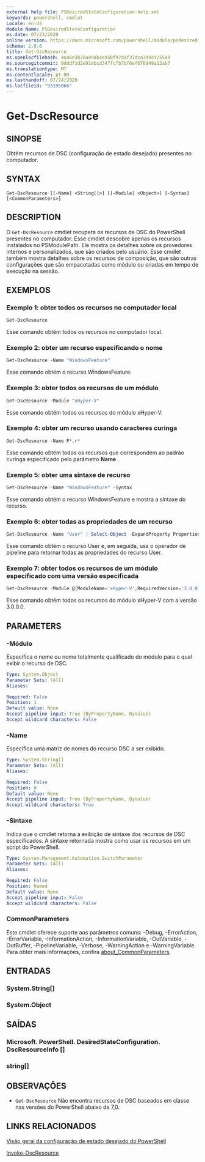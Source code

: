 ```yaml
---
external help file: PSDesiredStateConfiguration-help.xml
keywords: powershell, cmdlet
Locale: en-US
Module Name: PSDesiredStateConfiguration
ms.date: 07/23/2020
online version: https://docs.microsoft.com/powershell/module/psdesiredstateconfiguration/get-dscresource?view=powershell-5.1&WT.mc_id=ps-gethelp
schema: 2.0.0
title: Get-DscResource
ms.openlocfilehash: 4a46e3b78ae9db4ea58f97daf37dca399c925549
ms.sourcegitcommit: 9dddf1d2e91ebcd347fcfb7bf6ef670d49a12ab7
ms.translationtype: MT
ms.contentlocale: pt-BR
ms.lasthandoff: 07/24/2020
ms.locfileid: "93195066"
---
```

# Get-DscResource

## SINOPSE
Obtém recursos de DSC (configuração de estado desejado) presentes no computador.

## SYNTAX

```
Get-DscResource [[-Name] <String[]>] [[-Module] <Object>] [-Syntax] [<CommonParameters>]
```

## DESCRIPTION

O `Get-DscResource` cmdlet recupera os recursos de DSC do PowerShell presentes no computador. Esse cmdlet descobre apenas os recursos instalados no PSModulePath. Ele mostra os detalhes sobre os provedores internos e personalizados, que são criados pelo usuário. Esse cmdlet também mostra detalhes sobre os recursos de composição, que são outras configurações que são empacotadas como módulo ou criadas em tempo de execução na sessão.

## EXEMPLOS

### Exemplo 1: obter todos os recursos no computador local

```powershell
Get-DscResource
```

Esse comando obtém todos os recursos no computador local.

### Exemplo 2: obter um recurso especificando o nome

```powershell
Get-DscResource -Name "WindowsFeature"
```

Esse comando obtém o recurso WindowsFeature.

### Exemplo 3: obter todos os recursos de um módulo

```powershell
Get-DscResource -Module "xHyper-V"
```

Esse comando obtém todos os recursos do módulo xHyper-V.

### Exemplo 4: obter um recurso usando caracteres curinga

```powershell
Get-DscResource -Name P*,r*
```

Esse comando obtém todos os recursos que correspondem ao padrão curinga especificado pelo parâmetro **Name** .

### Exemplo 5: obter uma sintaxe de recurso

```powershell
Get-DscResource -Name "WindowsFeature" -Syntax
```

Esse comando obtém o recurso WindowsFeature e mostra a sintaxe do recurso.

### Exemplo 6: obter todas as propriedades de um recurso

```powershell
Get-DscResource -Name "User" | Select-Object -ExpandProperty Properties
```

Esse comando obtém o recurso User e, em seguida, usa o operador de pipeline para retornar todas as propriedades do recurso User.

### Exemplo 7: obter todos os recursos de um módulo especificado com uma versão especificada

```powershell
Get-DscResource -Module @{ModuleName='xHyper-V';RequiredVersion='3.0.0.0'}
```

Esse comando obtém todos os recursos do módulo xHyper-V com a versão 3.0.0.0.

## PARAMETERS

### -Módulo

Especifica o nome ou nome totalmente qualificado do módulo para o qual exibir o recurso de DSC.

```yaml
Type: System.Object
Parameter Sets: (All)
Aliases:

Required: False
Position: 1
Default value: None
Accept pipeline input: True (ByPropertyName, ByValue)
Accept wildcard characters: False
```

### -Name

Especifica uma matriz de nomes do recurso DSC a ser exibido.

```yaml
Type: System.String[]
Parameter Sets: (All)
Aliases:

Required: False
Position: 0
Default value: None
Accept pipeline input: True (ByPropertyName, ByValue)
Accept wildcard characters: True
```

### -Sintaxe

Indica que o cmdlet retorna a exibição de sintaxe dos recursos de DSC especificados. A sintaxe retornada mostra como usar os recursos em um script do PowerShell.

```yaml
Type: System.Management.Automation.SwitchParameter
Parameter Sets: (All)
Aliases:

Required: False
Position: Named
Default value: None
Accept pipeline input: False
Accept wildcard characters: False
```

### CommonParameters

Este cmdlet oferece suporte aos parâmetros comuns: -Debug, -ErrorAction, -ErrorVariable, -InformationAction, -InformationVariable, -OutVariable, -OutBuffer, -PipelineVariable, -Verbose, -WarningAction e -WarningVariable. Para obter mais informações, confira [about_CommonParameters](https://go.microsoft.com/fwlink/?LinkID=113216).

## ENTRADAS

### System.String[]

### System.Object

## SAÍDAS

### Microsoft. PowerShell. DesiredStateConfiguration. DscResourceInfo []

### string[]

## OBSERVAÇÕES

- `Get-DscResource` Não encontra recursos de DSC baseados em classe nas versões do PowerShell abaixo de 7,0.

## LINKS RELACIONADOS

[Visão geral da configuração de estado desejado do PowerShell](/powershell/scripting/dsc/overview/overview)

[Invoke-DscResource](Invoke-DscResource.md)
